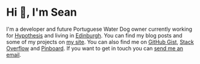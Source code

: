 # Hi 👋, I'm Sean

I'm a developer and future Portuguese Water Dog owner currently working for [Hypothesis](https://hypothes.is/) and living in
[Edinburgh](https://en.wikipedia.org/wiki/Edinburgh). You can find my blog posts and some of my projects on [my site](https://www.seanh.cc/).
You can also find me on [GitHub Gist](https://gist.github.com/seanh/public), [Stack Overflow](https://stackoverflow.com/users/1175266)
and [Pinboard](https://pinboard.in/u:seanh).
If you want to get in touch you can
[send me an email](&#109;ai&#x6C;&#x74;&#x6F;:&#x68;&#x65;&#108;&#108;o&#64;&#115;&#x65;a&#110;h&#46;&#99;&#x63;).
